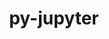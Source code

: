 ---
title: "py-jupyter"
layout: cache
category: package
meta: {"versions": ["1.0.0"], "compilers": ["gcc@7.3.1"]}
spec_files: 
 - spec-0.json
spec_names:
 - 'py-jupyter@1.0.0%gcc@7.3.1 arch=linux-amzn2-x86_64 ^berkeley-db@18.1.40%gcc@7.3.1~docs patches=b231fcc arch=linux-amzn2-x86_64 ^binutils@2.33.1%gcc@7.3.1+gold+headers~interwork~ld+libiberty~lto~nls~plugins arch=linux-amzn2-x86_64 ^bzip2@1.0.8%gcc@7.3.1+shared arch=linux-amzn2-x86_64 ^cairo@1.16.0%gcc@7.3.1~X~fc+ft~gobject+pdf~png~svg patches=7c4da77 arch=linux-amzn2-x86_64 ^double-conversion@2.0.1%gcc@7.3.1~ipo build_type=RelWithDebInfo arch=linux-amzn2-x86_64 ^expat@2.2.10%gcc@7.3.1+libbsd arch=linux-amzn2-x86_64 ^font-util@1.3.2%gcc@7.3.1 fonts=encodings,font-adobe-100dpi,font-adobe-75dpi,font-adobe-utopia-100dpi,font-adobe-utopia-75dpi,font-adobe-utopia-type1,font-alias,font-arabic-misc,font-bh-100dpi,font-bh-75dpi,font-bh-lucidatypewriter-100dpi,font-bh-lucidatypewriter-75dpi,font-bh-type1,font-bitstream-100dpi,font-bitstream-75dpi,font-bitstream-speedo,font-bitstream-type1,font-cronyx-cyrillic,font-cursor-misc,font-daewoo-misc,font-dec-misc,font-ibm-type1,font-isas-misc,font-jis-misc,font-micro-misc,font-misc-cyrillic,font-misc-ethiopic,font-misc-meltho,font-misc-misc,font-mutt-misc,font-schumacher-misc,font-screen-cyrillic,font-sun-misc,font-winitzki-cyrillic,font-xfree86-type1 arch=linux-amzn2-x86_64 ^fontconfig@2.13.1%gcc@7.3.1 arch=linux-amzn2-x86_64 ^freetype@2.10.1%gcc@7.3.1 arch=linux-amzn2-x86_64 ^gdbm@1.18.1%gcc@7.3.1 arch=linux-amzn2-x86_64 ^gettext@0.21%gcc@7.3.1+bzip2+curses+git~libunistring+libxml2+tar+xz arch=linux-amzn2-x86_64 ^glib@2.66.7%gcc@7.3.1~libmount patches=b3fd450 tracing=none arch=linux-amzn2-x86_64 ^glproto@1.4.17%gcc@7.3.1 arch=linux-amzn2-x86_64 ^harfbuzz@2.6.8%gcc@7.3.1~graphite2 arch=linux-amzn2-x86_64 ^hwloc@2.4.1%gcc@7.3.1~cairo~cuda~gl~libudev+libxml2~netloc~nvml+pci+shared arch=linux-amzn2-x86_64 ^icu4c@67.1%gcc@7.3.1 cxxstd=11 arch=linux-amzn2-x86_64 ^inputproto@2.3.2%gcc@7.3.1 arch=linux-amzn2-x86_64 ^kbproto@1.0.7%gcc@7.3.1 arch=linux-amzn2-x86_64 ^lcms@2.9%gcc@7.3.1 arch=linux-amzn2-x86_64 ^libbsd@0.10.0%gcc@7.3.1 arch=linux-amzn2-x86_64 ^libedit@3.1-20191231%gcc@7.3.1 arch=linux-amzn2-x86_64 ^libffi@3.3%gcc@7.3.1 patches=26f26c6 arch=linux-amzn2-x86_64 ^libice@1.0.9%gcc@7.3.1 arch=linux-amzn2-x86_64 ^libiconv@1.16%gcc@7.3.1 arch=linux-amzn2-x86_64 ^libjpeg-turbo@2.0.6%gcc@7.3.1 arch=linux-amzn2-x86_64 ^libmng@2.0.3%gcc@7.3.1~ipo build_type=RelWithDebInfo arch=linux-amzn2-x86_64 ^libpciaccess@0.16%gcc@7.3.1 arch=linux-amzn2-x86_64 ^libpng@1.6.37%gcc@7.3.1 arch=linux-amzn2-x86_64 ^libpthread-stubs@0.4%gcc@7.3.1 arch=linux-amzn2-x86_64 ^libsm@1.2.3%gcc@7.3.1 arch=linux-amzn2-x86_64 ^libsodium@1.0.18%gcc@7.3.1 arch=linux-amzn2-x86_64 ^libtiff@4.1.0%gcc@7.3.1 arch=linux-amzn2-x86_64 ^libx11@1.7.0%gcc@7.3.1 arch=linux-amzn2-x86_64 ^libxau@1.0.8%gcc@7.3.1 arch=linux-amzn2-x86_64 ^libxcb@1.14%gcc@7.3.1 arch=linux-amzn2-x86_64 ^libxdmcp@1.1.2%gcc@7.3.1 arch=linux-amzn2-x86_64 ^libxext@1.3.3%gcc@7.3.1 arch=linux-amzn2-x86_64 ^libxkbcommon@0.8.2%gcc@7.3.1 arch=linux-amzn2-x86_64 ^libxml2@2.9.10%gcc@7.3.1~python arch=linux-amzn2-x86_64 ^libxrandr@1.5.0%gcc@7.3.1 arch=linux-amzn2-x86_64 ^libxrender@0.9.10%gcc@7.3.1 arch=linux-amzn2-x86_64 ^libxt@1.1.5%gcc@7.3.1 arch=linux-amzn2-x86_64 ^libzmq@4.3.3%gcc@7.3.1~drafts+libsodium arch=linux-amzn2-x86_64 ^llvm@11.0.1%gcc@7.3.1~all_targets+clang~code_signing+compiler-rt~cuda+flang+gold+internal_unwind~ipo+libcxx+lld+lldb~llvm_dylib~mlir~omp_debug~omp_tsan+polly~python~shared_libs~split_dwarf build_type=Release cuda_arch=none arch=linux-amzn2-x86_64 ^mesa@20.2.1%gcc@7.3.1+glx+llvm+opengl~opengles+osmesa buildtype=release swr=auto arch=linux-amzn2-x86_64 ^ncurses@6.2%gcc@7.3.1~symlinks+termlib arch=linux-amzn2-x86_64 ^openssl@1.1.1j%gcc@7.3.1~docs+systemcerts arch=linux-amzn2-x86_64 ^pcre@8.44%gcc@7.3.1~jit+multibyte+utf arch=linux-amzn2-x86_64 ^pcre2@10.35%gcc@7.3.1~jit+multibyte arch=linux-amzn2-x86_64 ^perl@5.32.0%gcc@7.3.1+cpanm+shared+threads arch=linux-amzn2-x86_64 ^pixman@0.40.0%gcc@7.3.1 arch=linux-amzn2-x86_64 ^py-argon2-cffi@20.1.0%gcc@7.3.1 arch=linux-amzn2-x86_64 ^py-async-generator@1.10%gcc@7.3.1 arch=linux-amzn2-x86_64 ^py-attrs@20.3.0%gcc@7.3.1 arch=linux-amzn2-x86_64 ^py-babel@2.7.0%gcc@7.3.1 arch=linux-amzn2-x86_64 ^py-backcall@0.1.0%gcc@7.3.1 arch=linux-amzn2-x86_64 ^py-bleach@3.1.0%gcc@7.3.1 arch=linux-amzn2-x86_64 ^py-cffi@1.14.3%gcc@7.3.1 arch=linux-amzn2-x86_64 ^py-decorator@4.4.2%gcc@7.3.1 arch=linux-amzn2-x86_64 ^py-defusedxml@0.6.0%gcc@7.3.1 arch=linux-amzn2-x86_64 ^py-entrypoints@0.3%gcc@7.3.1 arch=linux-amzn2-x86_64 ^py-gevent@1.3a2%gcc@7.3.1 arch=linux-amzn2-x86_64 ^py-greenlet@0.4.17%gcc@7.3.1 arch=linux-amzn2-x86_64 ^py-ipykernel@5.3.4%gcc@7.3.1 arch=linux-amzn2-x86_64 ^py-ipython@7.18.1%gcc@7.3.1 arch=linux-amzn2-x86_64 ^py-ipython-genutils@0.2.0%gcc@7.3.1 arch=linux-amzn2-x86_64 ^py-ipywidgets@7.5.1%gcc@7.3.1 arch=linux-amzn2-x86_64 ^py-jedi@0.13.3%gcc@7.3.1 arch=linux-amzn2-x86_64 ^py-jinja2@2.10.3%gcc@7.3.1 arch=linux-amzn2-x86_64 ^py-jsonschema@3.2.0%gcc@7.3.1 arch=linux-amzn2-x86_64 ^py-jupyter-client@6.1.7%gcc@7.3.1 arch=linux-amzn2-x86_64 ^py-jupyter-console@6.1.0%gcc@7.3.1 arch=linux-amzn2-x86_64 ^py-jupyter-core@4.6.3%gcc@7.3.1 arch=linux-amzn2-x86_64 ^py-jupyterlab-pygments@0.1.1%gcc@7.3.1 arch=linux-amzn2-x86_64 ^py-markupsafe@1.1.1%gcc@7.3.1 arch=linux-amzn2-x86_64 ^py-mistune@0.8.4%gcc@7.3.1 arch=linux-amzn2-x86_64 ^py-nbclient@0.5.0%gcc@7.3.1 arch=linux-amzn2-x86_64 ^py-nbconvert@6.0.1%gcc@7.3.1+serve arch=linux-amzn2-x86_64 ^py-nbformat@5.0.7%gcc@7.3.1 arch=linux-amzn2-x86_64 ^py-nest-asyncio@1.4.0%gcc@7.3.1 arch=linux-amzn2-x86_64 ^py-notebook@6.1.4%gcc@7.3.1 arch=linux-amzn2-x86_64 ^py-pandocfilters@1.4.2%gcc@7.3.1 arch=linux-amzn2-x86_64 ^py-parso@0.8.1%gcc@7.3.1 arch=linux-amzn2-x86_64 ^py-pexpect@4.7.0%gcc@7.3.1 arch=linux-amzn2-x86_64 ^py-pickleshare@0.7.5%gcc@7.3.1 arch=linux-amzn2-x86_64 ^py-prometheus-client@0.7.1%gcc@7.3.1~twisted arch=linux-amzn2-x86_64 ^py-prompt-toolkit@2.0.10%gcc@7.3.1 arch=linux-amzn2-x86_64 ^py-ptyprocess@0.6.0%gcc@7.3.1 arch=linux-amzn2-x86_64 ^py-py@1.9.0%gcc@7.3.1 arch=linux-amzn2-x86_64 ^py-pycparser@2.20%gcc@7.3.1 arch=linux-amzn2-x86_64 ^py-pygments@2.6.1%gcc@7.3.1 arch=linux-amzn2-x86_64 ^py-pyqt5@5.13.1%gcc@7.3.1~qsci_api arch=linux-amzn2-x86_64 ^py-pyrsistent@0.15.7%gcc@7.3.1 arch=linux-amzn2-x86_64 ^py-python-dateutil@2.8.1%gcc@7.3.1 arch=linux-amzn2-x86_64 ^py-pytz@2020.1%gcc@7.3.1 arch=linux-amzn2-x86_64 ^py-pyzmq@18.1.0%gcc@7.3.1 arch=linux-amzn2-x86_64 ^py-qtconsole@4.5.1%gcc@7.3.1~doc arch=linux-amzn2-x86_64 ^py-send2trash@1.5.0%gcc@7.3.1 arch=linux-amzn2-x86_64 ^py-setuptools@50.3.2%gcc@7.3.1 arch=linux-amzn2-x86_64 ^py-sip@4.19.21%gcc@7.3.1 module=PyQt5.sip arch=linux-amzn2-x86_64 ^py-six@1.15.0%gcc@7.3.1 arch=linux-amzn2-x86_64 ^py-terminado@0.8.3%gcc@7.3.1 arch=linux-amzn2-x86_64 ^py-testpath@0.4.2%gcc@7.3.1 arch=linux-amzn2-x86_64 ^py-tornado@6.0.3%gcc@7.3.1 arch=linux-amzn2-x86_64 ^py-traitlets@5.0.4%gcc@7.3.1 arch=linux-amzn2-x86_64 ^py-wcwidth@0.1.7%gcc@7.3.1 arch=linux-amzn2-x86_64 ^py-webencodings@0.5.1%gcc@7.3.1 arch=linux-amzn2-x86_64 ^py-widgetsnbextension@3.5.1%gcc@7.3.1 arch=linux-amzn2-x86_64 ^python@3.8.6%gcc@7.3.1+bz2+ctypes+dbm~debug+libxml2+lzma~nis~optimizations+pic+pyexpat+pythoncmd+readline+shared+sqlite3+ssl~tix~tkinter~ucs4+uuid+zlib patches=0d98e93 arch=linux-amzn2-x86_64 ^qt@5.15.2%gcc@7.3.1~dbus~debug~doc~examples~framework~gtk+gui+opengl~phonon+shared+sql+ssl+tools~webkit patches=7f34d48 arch=linux-amzn2-x86_64 ^randrproto@1.5.0%gcc@7.3.1 arch=linux-amzn2-x86_64 ^readline@8.0%gcc@7.3.1 arch=linux-amzn2-x86_64 ^renderproto@0.11.1%gcc@7.3.1 arch=linux-amzn2-x86_64 ^sqlite@3.33.0%gcc@7.3.1+column_metadata+fts~functions~rtree arch=linux-amzn2-x86_64 ^swig@4.0.2%gcc@7.3.1 arch=linux-amzn2-x86_64 ^tar@1.32%gcc@7.3.1 arch=linux-amzn2-x86_64 ^util-linux-uuid@2.36%gcc@7.3.1 arch=linux-amzn2-x86_64 ^util-macros@1.19.1%gcc@7.3.1 arch=linux-amzn2-x86_64 ^xcb-proto@1.14.1%gcc@7.3.1 arch=linux-amzn2-x86_64 ^xcb-util@0.4.0%gcc@7.3.1 arch=linux-amzn2-x86_64 ^xcb-util-image@0.4.0%gcc@7.3.1 arch=linux-amzn2-x86_64 ^xcb-util-keysyms@0.4.0%gcc@7.3.1 arch=linux-amzn2-x86_64 ^xcb-util-renderutil@0.3.9%gcc@7.3.1 arch=linux-amzn2-x86_64 ^xcb-util-wm@0.4.1%gcc@7.3.1 arch=linux-amzn2-x86_64 ^xextproto@7.3.0%gcc@7.3.1 arch=linux-amzn2-x86_64 ^xkbdata@1.0.1%gcc@7.3.1 arch=linux-amzn2-x86_64 ^xproto@7.0.31%gcc@7.3.1 arch=linux-amzn2-x86_64 ^xrandr@1.5.0%gcc@7.3.1 arch=linux-amzn2-x86_64 ^xtrans@1.3.5%gcc@7.3.1 arch=linux-amzn2-x86_64 ^xz@5.2.5%gcc@7.3.1~pic arch=linux-amzn2-x86_64 ^z3@4.8.9%gcc@7.3.1+python arch=linux-amzn2-x86_64 ^zlib@1.2.11%gcc@7.3.1+optimize+pic+shared arch=linux-amzn2-x86_64'
---